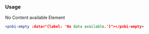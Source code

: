 ### Usage

No Content available Element

```jsx
<pnbi-empty :data="{label: 'No data available.'}"></pnbi-empty>
```
